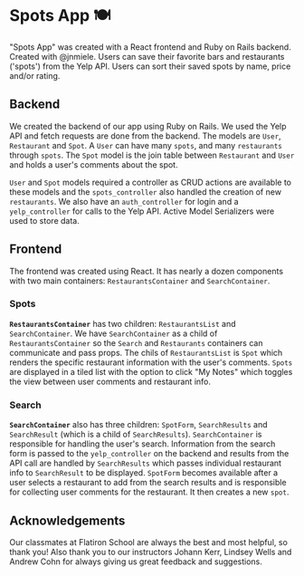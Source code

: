 # Spots App 🍽
"Spots App" was created with a React frontend and Ruby on Rails backend. Created with @jnmiele. Users can save their favorite bars and restaurants ('spots') from the Yelp API. Users can sort their saved spots by name, price and/or rating.

## Backend
We created the backend of our app using Ruby on Rails. We used the Yelp API and fetch requests are done from the backend.
The models are `User`, `Restaurant` and `Spot`. A `User` can have many `spots`, and many `restaurants` through `spots`. The `Spot` model is the join table between `Restaurant` and `User` and holds a user's comments about the spot.

`User` and `Spot` models required a controller as CRUD actions are available to these models and the `spots_controller` also handled the creation of new `restaurants`. We also have an `auth_controller` for login and a `yelp_controller` for calls to the Yelp API. Active Model Serializers were used to store data.

## Frontend
The frontend was created using React. It has nearly a dozen components with two main containers: `RestaurantsContainer` and `SearchContainer`.

### Spots
**`RestaurantsContainer`** has two children: `RestaurantsList` and `SearchContainer`. We have `SearchContainer` as a child of `RestaurantsContainer` so the `Search` and `Restaurants` containers can communicate and pass props. The chils of `RestaurantsList` is `Spot` which renders the specific restaurant information with the user's comments. `Spots` are displayed in a tiled list with the option to click "My Notes" which toggles the view between user comments and restaurant info.

### Search
**`SearchContainer`** also has three children: `SpotForm`, `SearchResults` and `SearchResult` (which is a child of `SearchResults`). `SearchContainer` is responsible for handling the user's search. Information from the search form is passed to the `yelp_controller` on the backend and results from the API call are handled by `SearchResults` which passes individual restaurant info to `SearchResult` to be displayed. `SpotForm` becomes available after a user selects a restaurant to add from the search results and is responsible for collecting user comments for the restaurant. It then creates a new `spot`.

## Acknowledgements
Our classmates at Flatiron School are always the best and most helpful, so thank you! Also thank you to our instructors Johann Kerr, Lindsey Wells and Andrew Cohn for always giving us great feedback and suggestions.
